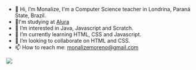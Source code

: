 - 👋 Hi, I’m Monalize, I'm a Computer Science teacher in Londrina, Paraná State, Brazil.
- 🥇I'm studying at [Alura](https://www.alura.com.br)
- 👀 I’m interested in Java, Javascript and Scratch.
- 🌱 I’m currently learning HTML, CSS and Javascript.
- 💞️ I’m looking to collaborate on HTML and CSS.
- 📫 How to reach me: monalizemoreno@gmail.com

![](https://media.tenor.com/DaSh5T93TgUAAAAC/cat-typing.gif)
  


